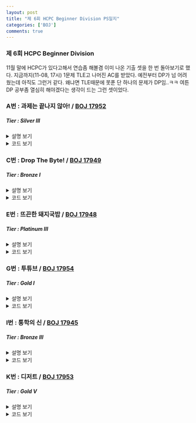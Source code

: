 ```yaml
---
layout: post
title: "제 6회 HCPC Beginner Division PS일지"
categories: ['BOJ']
comments: true
---
```

<script type="text/javascript" 
src="https://cdn.mathjax.org/mathjax/latest/MathJax.js?config=TeX-AMS_HTML">
</script>
### **제 6회 HCPC Beginner Division**
11월 말에 HCPC가 있다고해서 연습좀 해볼겸 이미 나온 기출 셋을 한 번 돌아보기로 했다. 지금까지(11-08, 17시) 1문제 TLE고 나머진 AC를 받았다. 예전부터 DP가 넘 어려웠는데 아직도 그런거 같다. 왜냐면 TLE때문에 못푼 단 하나의 문제가 DP임..ㅋㅋ 여튼 DP 공부좀 열심히 해야겠다는 생각이 드는 그런 셋이었다.

### A번 : 과제는 끝나지 않아! / [BOJ 17952](https://boj.kr/17952)
##### *Tier : Silver III*

<details>
<summary>설명 보기</summary>
<div markdown = "1">
간단한 **구현** 문제이다. 문제에서 시키는대로 구현하면 AC를 받을 수 있다. 이때, 이전회차에 그만둔 과제를 이어서 해야하니 **선입후출** 특징을 가지는 자료구조가 있으면 편리하다. 그게 딱 **스택**에 해당하니, 스택을 사용해서 문제에 나와있는것을 그대로 구현해주면 된다.
</div>
</details>

<details>
<summary>코드 보기</summary>
<div markdown = "1">
```c++
int main() {
    int ret = 0;
    int N; cin >> N;
    stack<pair<int, int>> stk;
    int score = 0, time = 0;
    for(int i = 0; i < N; ++i) {
        int cmd; cin >> cmd;
        
        if(cmd == 1) {
            if(time > 0) stk.push({score, time});
            cin >> score >> time;

            if(--time == 0) {
                ret += score;

                if(!stk.empty()) {
                    score = stk.top().first;
                    time = stk.top().second;
                    stk.pop();
                }
            }
        }
        else {
            if(--time == 0) {
                ret += score;
                if(!stk.empty()) {
                    score = stk.top().first;
                    time = stk.top().second;
                    stk.pop();
                }
            }
        }
    }

    cout << ret;

    return 0;
}
```
</div>
</details>

### B번 : 흩날리는 시험지 속에서 내 평점이 느껴진거야 / [BOJ 17951](https://boj.kr/17951)
##### *Tier : Gold IV*

<details>
<summary>설명 보기</summary>
<div markdown = "1">
그룹으로 나눠서 각 그룹별 **합의 최소값이 최대**가 되어야하도록 만드는 문제이다. 난 처음에 생각없이 **전체 합 / 그룹 수 = 평균**이라는 식을 써서 이 평균값보다 커지는 최초의 원소에서 끊기도록 그룹을 나눴는데.. 뭐 증명도 없이 풀었기에 당연하게도 WA. 끝 그룹에서 극단적인 case가 나올수도 있고 여러모로 반례가 많은 풀이이니 당연히 안된다. 여튼, 그래서 좀 생각을 해보니 **이분탐색**으로 값을 찾아주면 되는거 아닌가 싶어 그렇게 코드를 짰다. 각 그룹의 합이 최소 mid보다 크도록 해서 그룹을 나누고, 그 다음 나눠진 그룹의 수로 range를 줄여나가는 식으로 하면, **count >= 그룹의 수 일때, 답의 후보가 발생**한다. 그 때마다 값을 갱신하면, **마지막에 저장된 값이 곧 답**이된다. 즉, **파라메트릭 서치**로 요로로콤 해결할 수 있는 문제였다.
</div>
</details>

<details>
<summary>코드 보기</summary>
<div markdown = "1">
```c++
#include <iostream>
#include <cmath>
#include <vector>

using namespace std;

int solve(vector<int>& seq, int K) {
    int r = 20 * 1e5;
    int l = 1;

    int ret = -1;

    while(l <= r) {
        int partition = 0;
        int mid = (l + r) / 2;
        int cnt = 0;

        for(int i = 0; i < (int)seq.size(); ++i) {
            partition += seq[i];
            if(partition >= mid) {
                cnt++;
                partition = 0;
            }
        }

        if(cnt >= K) {
            ret = mid;
            l = mid + 1;
        }
        else r = mid - 1;
    }

    return ret;
}

int main() {
    int N, K; cin >> N >> K;
    vector<int> seq(N);

    for(int i = 0; i < N; ++i) cin >> seq[i];

    cout << solve(seq, K);

    return 0;
}
```
</div>
</details>

### C번 : Drop The Byte! / [BOJ 17949](https://boj.kr/17949)
##### *Tier : Bronze I*

<details>
<summary>설명 보기</summary>
<div markdown = "1">
문제에서 시키는대로 하면 된다. **char이면 2자리, int면 8자리, long_long이면 16자리**씩 string을 끊어주고, 그 끊어준 string을 **10진수로 convert**하면 AC. 뭔가 16진수 string -> 10진수 string으로 바꿔주는게 있을 법 한데, 나는 그냥 map을 써서 직접 변환시켜주는 식으로 풀었다. 그러나, 난 처음에 이거 TLE받았는데, 처음엔 그냥 진짜 substr로 string을 잘랐기 때문에 그랬다. 빠르게 하기 위해서 **인덱스를 저장해두고 자른 효과**를 주는 식으로 바꾸었더니 **AC**.
</div>
</details>

<details>
<summary>코드 보기</summary>
<div markdown = "1">
```c++
#include <iostream>
#include <map>
#include <string>

using namespace std;

map<char, long long> convert = { {'0', 0}, {'1', 1}, {'2', 2}, {'3', 3}, {'4', 4}, {'5', 5}, {'6', 6}, {'7', 7}, {'8', 8}, {'9', 9}, {'a', 10}, {'b', 11}, {'c', 12}, {'d', 13}, {'e', 14}, {'f', 15} };

long long calc(string& s, int idx, int sz) {
    long long ret = 0;
    long long size = 1;

    for(int i = idx + sz - 1; i >= idx; --i) {
        ret += convert[s[i]] * size;
        size *= 16;
    }

    return ret;
}

int main() {
    ios_base::sync_with_stdio(false);
    cin.tie(nullptr);
    cout.tie(nullptr);

    string str; cin >> str;
    int N; cin >> N;
    int idx = 0;
    for(int i = 0; i < N; ++i) {
        string cmd; cin >> cmd;

        if(cmd == "char") {
            cout << calc(str, idx, 2) << " ";
            idx += 2;
        }
        else if(cmd == "int") {
            cout << calc(str, idx, 8) << " ";
            idx += 8;
        }
        else {
            cout << calc(str, idx, 16) << " ";
            idx += 16;
        }
    }

    return 0;
}

```
</div>
</details>

### D번 : 퐁당퐁당 1 / [BOJ 17944](https://boj.kr/17944)
##### *Tier : Bronze III*

<details>
<summary>설명 보기</summary>
<div markdown = "1">
간단한 문제다. 뭐 잡다한 설명이 많은데, 그냥 1 2 3 ... 2n - 1 2n 2n -1 ... 3 2 1 2 3 ... **이런 수열의 특정 항을 구하는 문제**로 정리해볼 수 있겠다. 수열 생긴 꼴을 보면 음 뭔가 모듈러로 $$ \scriptsize O(1) $$만에 특정번째 항을 구해낼 수 있을 것 같다. 일반항을 찾다보니까 좀 껄끄로워서.. ㅋㅋ 아예 찾아가는식으로 구현했다 그냥. 그래서 아래 코드는 복잡도가 $$ \scriptsize O(T) $$이다.
</div>
</details>

<details>
<summary>코드 보기</summary>
<div markdown = "1">
```c++
#include <iostream>

using namespace std;

int main() {
    int N, T; cin >> N >> T;
    int ret = 0;
    bool flag = false;
    for(int i = 0; i < T; ++i) {
        if(ret == 2 * N) flag = true;
        else if(ret == 1) flag = false;

        if(flag) ret--;
        else ret++;
    }

    cout << ret;
    return 0;
}
```
</div>
</details>

### E번 : 뜨끈한 돼지국밥 / [BOJ 17948](https://boj.kr/17948)
##### *Tier : Platinum III*
<details>
<summary>설명 보기</summary>
<div markdown = "1">
아직 TLE라 해결하지 못했지만, 중간 풀이를 남겨보려 한다.

2021-11-08-17시 기준으로 $$ \scriptsize O(n ^ {4}) $$ 정도의 DP 풀이를 만들어낼 수 있었다.
이 문제를 해결하기 위해서는 $$ \scriptsize O(n ^ {2}) $$ 까지는 줄여야해서.. 아직 터무니없이 복잡도가 높다.
먼저 $$ \scriptsize cost(count, x) = "count번째 국밥집을 x주소에 놓았을 때 최소 비용" $$ 이라고 정의했다.
그럼, $$ \scriptsize cost(count, x) = min(cost(count, x), cost(count - 1, k) + newSummation + m) (k < x)$$이라고 할 수 있다. 이때, newSummation은 x주소에 국밥집을 놓으면서 변화하는 거리비용을 의미한다. 즉, 주소 k 국밥집보다 주소 x 국밥집에 더 가까우면 원래 있던 값을 빼줘야하니 빼고, 수정된값으로 바꿔놓아야하니 그 값들을 모두 합친게 newSummation이다. count가 하나 증가할때마다 m이 하나씩 증가하니 m도 하나 증가시켜주면 된다.

이런식으로 구하면 cost(count, x) 테이블을 채우는데에 $$ \scriptsize O(n ^ {3}) $$이고, newSummation을 구하는데에 $$ \scriptsize O(n) $$이라 $$ \scriptsize O(n ^ {4}) $$라 TLE이다. 그래서 아직까지 실패했으나, 그래도 풀이를 남기는게 의미있을듯 싶어 남겨본다.

</div>
</details>

<details>
<summary>코드 보기</summary>
<div markdown = "1">
```c++
#include <iostream>
#include <vector>
#include <cmath>
#include <algorithm>

#define INF 12345678987654321LL

using namespace std;
typedef long long ll;

void solve(vector<ll>& address, ll N, ll C, ll M) {
    //dp[count][x] = x위치에 count번째 사업장을 놓을때 최소 cost

    //ret = min(dp[count][x], ret), ret init = inf

    //dp[count][x] = min(dp[count - 1][k < x] + C * summation(|x - update_loc|) 
    //                  - C * summation(|k - update_loc|) + m, dp[count][x])

    //dp init = inf

    //dp[1][x'] : for every x', dp[1][x'] = C * summation(|x' - loc|) + m
    //5000 * 5000 vector -> x는 N에서 유효한 좌표만 있으면 되기 때문에 최대 ~ 100MB
    ll ret = 12345678987654321LL;
    int retCnt = 1;

    sort(address.begin(), address.end());
    vector<ll> cpy(address);
    cpy.erase(unique(cpy.begin(), cpy.end()), cpy.end());

    vector<vector<ll>> dp(N + 1, vector<ll>(N + 1, INF));

    for(int i = 0; i < (int)cpy.size(); ++i) {
        ll s = 0;
        for(auto& element : address) s += abs(cpy[i] - element);
        dp[1][cpy[i]] = C * s + M;
        ret = min(ret, dp[1][cpy[i]]);
    }

    for(int count = 2; count <= N; ++count) {
        for(int loc = 0; loc < cpy.size(); ++loc) {
            for(int k = 0; k < loc; ++k) {
                ll sCur = 0, sLast = 0;
                for(auto& element : address) {
                    if(abs(element - cpy[k]) > abs(element - cpy[loc])) {
                        sCur += abs(cpy[loc] - element);
                        sLast += abs(cpy[k] - element);
                    }
                }

                dp[count][cpy[loc]] = min(dp[count][cpy[loc]], 
                dp[count - 1][cpy[k]] + C * sCur - C * sLast + M);
                
                if(dp[count][cpy[loc]] < ret) {
                    ret = dp[count][cpy[loc]];
                    retCnt = count;
                }
            }
        }
    }

    cout << ret << " " << retCnt;
}

int main() {
    ios_base::sync_with_stdio(false);
    cin.tie(nullptr);
    cout.tie(nullptr);
    
    ll N; cin >> N;
    vector<ll> address(N);
    for(int i = 0; i < N; ++i) cin >> address[i];
    ll C, M; cin >> C >> M;

    solve(address, N, C, M);

    return 0;
}
```
</div>
</details>


### F번 : 피자는 나눌 수록 커지잖아요 / [BOJ 17946](https://boj.kr/17946)
##### *Tier : Bronze II*
<details>
<summary>설명 보기</summary>
<div markdown = "1">
좀 황당한 문제랄까? **모든 테케에 대해 1만 출력**하면 그게 답이다. 왜냐면, 자를때마다 최대 3개의 조각이 더 생기는데 이게 4개 이상부터는 줘야하는 갯수보다 작아지니까 특정횟수 이상부터는 음수값이 나온다. 여기선 최대로 먹을 수 있는 피자조각수라 했는데, 이걸 계산해보면 **1보다 커질 수 없음**을 쉽게 알 수 있다.
</div>
</details>

<details>
<summary>코드 보기</summary>
<div markdown = "1">
```c++
#include <iostream>

using namespace std;

int main() {
    int N; cin >> N;

    while(N --> 0) {
        int K; cin >> K;
        cout << 1 << '\n';
    }

    return 0;
}
```
</div>
</details>

### G번 : 투튜브 / [BOJ 17954](https://boj.kr/17954)
##### *Tier : Gold I*
<details>
<summary>설명 보기</summary>
<div markdown = "1">
**constructive proof** 문제다. **greedy**하게 접근해보자면, 매 순간순간마다 **빼낼 수 있는 원소**중에서 **가장 큰 원소**를 꺼내도록 하면 **부패도의 누적이 최소**가 된다. 2N, 2N-1, 2N-2, 이 3개의 숫자는 가장 처음 빼내질 수 없는 수라는게 자명하다. 따라서, **2N-3부터** 꺼내질 수 있다. 그렇게 하기 위해선 2N ~ 2N-2의 수가 모서리에 각각 하나씩 있어야 함을 알 수 있다. 그 다음으론 2N-4부터 쭉 빼낼 수 있도록 배치해주면 **남은 수부터 큰 순으로 일렬로 배열**되어야 한다는 사실을 깨달을 수 있다. 그럼 한 행에 단 하나의 원소가 남는 때가 오는데 그 때, 남은 원소가 2N, 2N-1, 2N-2중 하나가 된다. **큰수를 먼저 빼는게 유리**하기에.. 그 행에 남은 한 원소는 **2N-2이 되어야** 부패도가 최소가 될 수 있음을 어렵지 않게 관찰할 수 있다. 그런 다음엔 순서대로 2N-1이 빠지고, 2N을 제외하고 나머지 원소들이 다 빠진후 2N이 빠지게 되어 부패도가 최소가 된다. 즉, **다음 그림처럼 원소를 배치**하면 된다는 얘기이다.

<p align = "center"> <img src = "\assets\img\6th\table.png" alt = "table"/> </p>

코드가 다소 지저분하긴 하나, 대충 요런식으로 배치를 구성한 뒤 직접 부패도를 계산해서 부패도와 함께 배치를 출력해주면 AC.

</div>
</details>

<details>
<summary>코드 보기</summary>
<div markdown = "1">
```c++
#include <iostream>
#include <vector>

using namespace std;
typedef long long ll;

int main() {
    ios_base::sync_with_stdio(false);
    cin.tie(nullptr);
    cout.tie(nullptr);

    int N; cin >> N;

    vector<vector<int>> apple(2, vector<int>(N));

    if(N != 1) {
        apple[0][0] = 2 * N;
        apple[0][N - 1] = 2 * N - 1;
        apple[1][0] = 2 * N - 2;
        apple[1][N - 1] = 2 * N - 3;

        int col = N - 2;
        for(int i = 2 * N - 4; i > N - 2; --i) apple[1][col--] = i;

        col = N - 2;
        for(int i = N - 2; i > 0; --i) apple[0][col--] = i;

        ll time = 1;
        ll s = N * (2 * N + 1);
        ll ret = 0;

        ll now = 2 * N - 3;
        for(int i = 0; i < N - 1; ++i) {
            s -= now--;
            ret += s * time++;
        }

        now = 2 * N - 2;
        s -= now;
        ret += s * time++;

        now = 2 * N - 1;
        s -= now;
        ret += s * time++;

        now = N - 2;
        for(int i = 0; i < N - 2; ++i) {
            s -= now--;
            ret += s * time++;
        }

        cout << ret << '\n';

        for(int i = 0; i < 2; ++i) {
            for(int j = 0; j < N; ++j) {
                cout << apple[i][j] << ' ';
            }
            cout << '\n';
        }
    }
    else {
        cout << 2 << '\n';
        cout << 1 << '\n' << 2;
    }
 
    return 0;
}
```
</div>
</details>

### H번 : 상남자 곽철용 / [BOJ 17947](https://boj.kr/17947)
##### *Tier : Gold I*
<details>
<summary>설명 보기</summary>
<div markdown = "1">
문제 핵심 아이디어는 **모듈러를 취했기에 그룹으로 각각의 수를 나눌 수 있다**는 점이다. mod K에 대해 수를 모아보면, 각각 0 ~ K-1사이의 값을 가지게 된다. 곽철용이 뽑은 수가 A, B이고 점수를 $$ \scriptsize score = \|A mod K - B mod K\| $$ 라 할 수 있으니, 다른 사람들이 가능한 점수들 중에 **score + 1 부터는 순서쌍**이 몇개나 존재할 수 있는지만 알면 된다. score + 1부터 시작해서 K - 1까지 쭉 훑으면서 해당 카드들에 대응하는 카드가 몇개 있는지 세주고, 그 쌍이 **M - 1개를 초과하면 M - 1명 모두 곽철용을 이길 수 있다는 의미**이니, 그때는 값을 M - 1로 바꾸어 주면 해결. 해보면 알겠지만 이 쌍을 세는 과정이 그리 쉽지가 않아서.. 나도 다 풀어놓고 구현을 한참동안이나 계속 고쳐서 겨우 AC를 받아냈다. 다른 사람들 풀이를 보니 **two-pointer**를 사용해 하나씩 지우는 풀이가 많이 보이는듯 했다. 뭐 난 그렇게 풀진 않았지만, 여튼 그런방법으로도 순서쌍을 셀 수 있다.
</div>
</details>

<details>
<summary>코드 보기</summary>
<div markdown = "1">
```c++
#include <iostream>
#include <vector>
#include <cmath>

using namespace std;

int main() {
    int N, M, K; cin >> N >> M >> K;

    vector<int> modSeq(K);
    for(int i = 1; i <= 4 * N; ++i) modSeq[i % K]++;

    for(int i = 0; i < M; ++i) {
        int a, b; cin >> a >> b;
        modSeq[a % K]--; modSeq[b % K]--;
    }

    int A, B; cin >> A >> B;
    modSeq[A % K]--; modSeq[B % K]--;

    int scr = abs(A % K - B % K);

    int cnt = 0;
    int s = 0;
    for(int i = scr + 1; i < K; ++i) {
        s += modSeq[i - scr - 1];
        cnt += min(s, modSeq[i]);
        s -= min(s, modSeq[i]);
    }

    if(cnt >= M) cnt = M - 1;

    cout << cnt;
    
    return 0;
}
```
</div>
</details>

### I번 : 통학의 신 / [BOJ 17945](https://boj.kr/17945)
##### *Tier : Bronze III*

<details>
<summary>설명 보기</summary>
<div markdown = "1">
"근의 공식을 알고있니?" 수준의 문제다. 근의 공식으로 근을 구해서 같으면 하나만 출력, 아님 둘 다 출력하면 AC.
</div>
</details>

<details>
<summary>코드 보기</summary>
<div markdown = "1">
```c++
#include <iostream>
#include <cmath>

using namespace std;

int main() {
    int A, B; cin >> A >> B;
    int x1 = (double)(-A) - sqrt(A * A  - B);
    int x2 = (double)(-A) + sqrt(A * A  - B);

    if(x1 == x2) cout << x1;
    else cout << x1 << " " << x2;

    return 0;
}
```
</div>
</details>

### J번 : 스노우볼 / [BOJ 17950](https://boj.kr/17950)
##### *Tier : Bronze II*

<details>
<summary>설명 보기</summary>
<div markdown = "1">
1 cm 간격으로 x배되니, 한 줄 처리할때마다 x배 시켜서 답에 더하고 출력하면 AC.
</div>
</details>

<details>
<summary>코드 보기</summary>
<div markdown = "1">
```c++
#include <iostream>
#include <vector>

using namespace std;
typedef long long ll;
const ll MOD = 1e9 + 7;

int main() {
    ll H, x; cin >> H >> x;

    ll ret = 0;
    ll x_0 = x;
    for(int i = 0; i < H; ++i) {
        ll k; cin >> k;
        ret += (k % MOD) * (x % MOD);
        x *= x_0;
        ret %= MOD;
        x %= MOD;
    }

    cout << ret % MOD;
}
```
</div>
</details>

### K번 : 디저트 / [BOJ 17953](https://boj.kr/17953)
##### *Tier : Gold V*

<details>
<summary>설명 보기</summary>
<div markdown = "1">
**2차원 DP**로 해결할 수 있는 문제다. **n번째 날의 최대 만족감은 n - 1번째 날의 최대 만족감에 의해 결정**되기 때문에, 그렇게 부분문제로 나누어서 풀 수 있고, 이걸 점화식을 잘 만들면 $$ \scriptsize O(nm ^ {2}) $$에 풀 수 있다.

$$ \scriptsize sat(day, type_x) = "day에 type_x를 먹었을때, 최대 만족감의 크기"$$라고 정의하자.

 
그러면, $$ \scriptsize sat(day, type_x) = max(sat(day, type_x), value(day - 1, type_y) + sat(day - 1, type_y)) $$ 임을 알 수 있다. 이때 $$ \scriptsize type_x = type_y$$이면 $$ \scriptsize value /= 2 $$해주면 된다. 이때 답은 $$ \scriptsize max(sat(N, type_k)) $$가 됨을 알 수 있다. 이걸 찾아서 출력하면 **AC**.
</div>
</details>

<details>
<summary>코드 보기</summary>
<div markdown = "1">
```c++
#include <iostream>
#include <vector>
#include <algorithm>

using namespace std;

int main() {
    ios_base::sync_with_stdio(false);
    cin.tie(nullptr);
    cout.tie(nullptr);

    int N, M; cin >> N >> M;
    vector<vector<int>> dp(N, vector<int>(M));
    vector<vector<int>> seq(N, vector<int>(M));

    for(int i = 0; i < M; ++i) {
        for(int j = 0; j < N; ++j) {
            cin >> seq[j][i];
        }
    }

    for(int i = 0; i < M; ++i) dp[0][i] = seq[0][i];

    for(int i = 1; i < N; ++i) {
        for(int j = 0; j < M; ++j) {
            for(int k = 0; k < M; ++k) {
                if(j == k) dp[i][j] = max(dp[i - 1][k] + seq[i][j] / 2, dp[i][j]);
                else dp[i][j] = max(dp[i - 1][k] + seq[i][j], dp[i][j]);
            }
        }
    }

    cout << *max_element(dp[N - 1].begin(), dp[N - 1].end());

}
```
</div>
</details>



##### *짧은 후기*

이 셋에서 나한테 가장 개인적으로 어려웠던 문제는  아직까지도 못푼 "**뜨끈한 돼지국밥**"이다. 난 DP를 너무 못하는데,, 이 문젠 DP만으로 플래티넘을 찍은 문제라.. 어쩌면 지금의 나는 풀 수 없을지도 모르겠다 ㅋㅋ 가장 좋았던 문제는 **투튜브**라고 생각한다. 논리적인 사고만으로도 재밌게 풀 수 있던 문제라 꽤 괜찮았다고 생각한다. 윽.. 올해 대회에서 뭐라도 받을 수 있으면 좋을듯ㅎ